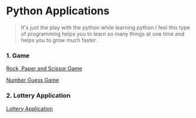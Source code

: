 # Python Applications
>It's just the play with the python while learning python.I feel this type of programming helps you to learn so many things at one time and helps you to grow much faster.

### 1. Game
[Rock, Paper and Scissor Game](https://github.com/bishtanuj/python-applications/blob/main/rock_paper_scissor.py)

[Number Guess Game](https://github.com/bishtanuj/python-applications/blob/main/number_guess_game.py)

### 2. Lottery Application
[Lottery Application](https://github.com/bishtanuj/python-applications/blob/main/lottery.py)
